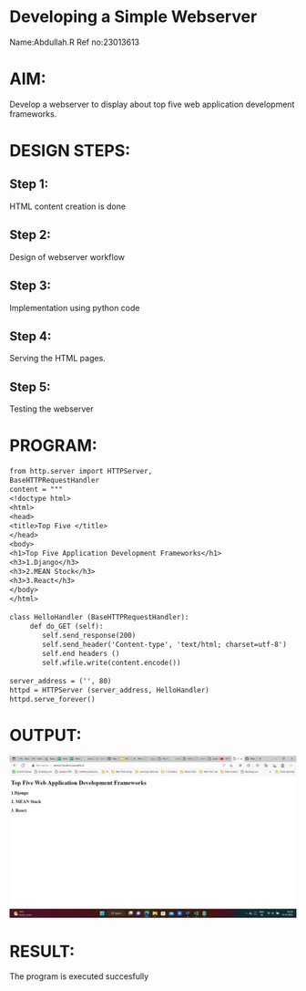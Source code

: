 # Developing a Simple Webserver
Name:Abdullah.R
Ref no:23013613


# AIM:

Develop a webserver to display about top five web application development frameworks.

# DESIGN STEPS:

## Step 1:

HTML content creation is done

## Step 2:

Design of webserver workflow

## Step 3:

Implementation using python code


## Step 4:

Serving the HTML pages.

## Step 5:

Testing the webserver
# PROGRAM:
```
from http.server import HTTPServer, 
BaseHTTPRequestHandler
content = """
<!doctype html>
<html>
<head>
<title>Top Five </title>
</head>
<body>
<h1>Top Five Application Development Frameworks</h1>
<h3>1.Django</h3>
<h3>2.MEAN Stock</h3>
<h3>3.React</h3>
</body>
</html>

class HelloHandler (BaseHTTPRequestHandler):
     def do_GET (self):
        self.send_response(200)
        self.send_header('Content-type', 'text/html; charset=utf-8')
        self.end headers ()
        self.wfile.write(content.encode())
        
server_address = ('', 80)
httpd = HTTPServer (server_address, HelloHandler)
httpd.serve_forever()
```


# OUTPUT:
![Alt text](webserver.png)


# RESULT:

The program is executed succesfully

